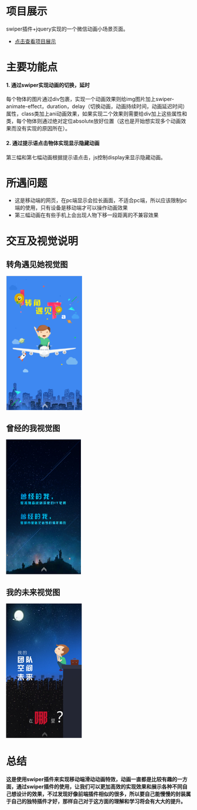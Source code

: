 # 项目展示

swiper插件+jquery实现的一个微信动画小场景页面。

* [点击查看项目展示](http://SuDaoJun.github.io/animate/)

#  主要功能点

#### 1. 通过swiper实现动画的切换，延时

每个物体的图片通过div包裹，实现一个动画效果则给img图片加上swiper-animate-effect，duration，delay（切换动画，动画持续时间，动画延迟时间）属性，class类加上ani动画效果，如果实现二个效果则需要给div加上这些属性和类，每个物体则通过绝对定位absolute放好位置（这也是开始想实现多个动画效果而没有实现的原因所在）。

#### 2. 通过提示语点击物体实现显示隐藏动画

第三幅和第七幅动画根据提示语点击，js控制display来显示隐藏动画。

# 所遇问题

* 这是移动端的网页，在pc端显示会拉长画面，不适合pc端，所以应该限制pc端的使用，只有设备是移动端才可以操作动画效果
* 第三幅动画在有些手机上会出现人物下移一段距离的不兼容效果


# 交互及视觉说明


## 转角遇见她视觉图

![示例图](view/转角遇见她.png)

## 曾经的我视觉图

![示例图](view/曾经的我.png)

## 我的未来视觉图

![示例图](view/我的未来.png)

#  总结
####    这是使用swiper插件来实现移动端滑动动画特效，动画一直都是比较有趣的一方面，通过swiper插件的使用，让我们可以更加高效的实现效果和展示各种不同自己想设计的效果，不过发现好像前端插件相似的很多，所以要自己能慢慢的封装属于自己的独特插件才好，那样自己对于这方面的理解和学习将会有大大的提升。

